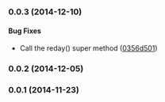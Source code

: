 <a name="0.0.3"></a>
### 0.0.3 (2014-12-10)


#### Bug Fixes

* Call the reday() super method ([0356d501](http://github.com/grappendorf/grapp-paper-input/commit/0356d5019d92d7362d723acdc3044d2567774789))


<a name="0.0.2"></a>
### 0.0.2 (2014-12-05)


<a name="0.0.1"></a>
### 0.0.1 (2014-11-23)


